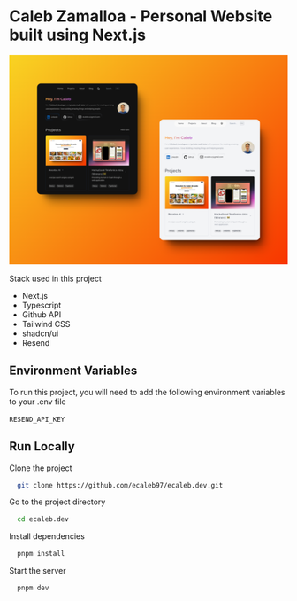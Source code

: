 # Caleb Zamalloa - Personal Website built using Next.js

![App Screenshot](./public/portfolio.png)

Stack used in this project

- Next.js
- Typescript
- Github API
- Tailwind CSS
- shadcn/ui
- Resend

## Environment Variables

To run this project, you will need to add the following environment variables to your .env file

`RESEND_API_KEY`

## Run Locally

Clone the project

```bash
  git clone https://github.com/ecaleb97/ecaleb.dev.git
```

Go to the project directory

```bash
  cd ecaleb.dev
```

Install dependencies

```bash
  pnpm install
```

Start the server

```bash
  pnpm dev
```
